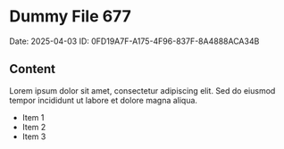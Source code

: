 # Dummy File 677

Date: 2025-04-03
ID: 0FD19A7F-A175-4F96-837F-8A4888ACA34B

## Content

Lorem ipsum dolor sit amet, consectetur adipiscing elit.
Sed do eiusmod tempor incididunt ut labore et dolore magna aliqua.

* Item 1
* Item 2
* Item 3

